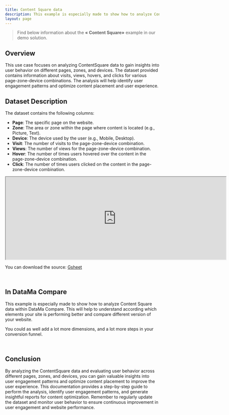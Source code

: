 ```yaml
---
title: Content Square data
description: This example is especially made to show how to analyze Content Square data within DataMa Compare. This will help to understand according which elements your site is performing better and compare different version of your website.
layout: page
---
```


> Find below information about the **« Content Square»**  example in our demo solution.

## Overview

This use case focuses on analyzing ContentSquare data to gain insights into user behavior on different pages, zones, and devices. The dataset provided contains information about visits, views, hovers, and clicks for various page-zone-device combinations. The analysis will help identify user engagement patterns and optimize content placement and user experience.



## Dataset Description


The dataset contains the following columns:

- **Page**: The specific page on the website.
- **Zone**: The area or zone within the page where content is located (e.g., Picture, Text).
- **Device**: The device used by the user (e.g., Mobile, Desktop).
- **Visit**: The number of visits to the page-zone-device combination.
- **Views**: The number of views for the page-zone-device combination.
- **Hover**: The number of times users hovered over the content in the page-zone-device combination.
- **Click**: The number of times users clicked on the content in the page-zone-device combination.



<center><iframe src="https://docs.google.com/spreadsheets/d/e/2PACX-1vTXYphkUS8WX6Wa4GZp5LBisnEOoqdLyp9darrXuIJPqmsnv_f8Tvhq_0sNX7L2uVfIaJjonTP2j8Fm/pubhtml?gid=1740449585&amp;single=true&amp;widget=true&amp;headers=false" width="720" height="270"></iframe></center>

You can download the source: [Gsheet](https://docs.google.com/spreadsheets/d/1bNEeqm5CfpPmYPr_t4ff1xcJkSBKoVvwJd4vKB0sDzs/edit#gid=1740449585)

<br>

## In DataMa Compare

This example is especially made to show how to analyze Content Square data within DataMa Compare. This will help to understand according which elements your site is performing better and compare different version of your website.

You could as well add a lot more dimensions, and a lot more steps in your conversion funnel.

<br>

## Conclusion

By analyzing the ContentSquare data and evaluating user behavior across different pages, zones, and devices, you can gain valuable insights into user engagement patterns and optimize content placement to improve the user experience. This documentation provides a step-by-step guide to perform the analysis, identify user engagement patterns, and generate insightful reports for content optimization. Remember to regularly update the dataset and monitor user behavior to ensure continuous improvement in user engagement and website performance.




